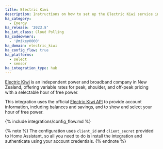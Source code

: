 ```yaml
---
title: Electric Kiwi
description: Instructions on how to set up the Electric Kiwi service in Home Assistant.
ha_category:
  - Energy
ha_release: '2023.8'
ha_iot_class: Cloud Polling
ha_codeowners:
  - '@mikey0000'
ha_domain: electric_kiwi
ha_config_flow: true
ha_platforms:
  - select
  - sensor
ha_integration_type: hub
---
```


[Electric Kiwi](https://www.electrickiwi.co.nz/) is an independent power and broadband company in New Zealand, offering variable rates for peak, shoulder, and off-peak pricing with a selectable hour of free power. 

This integration uses the official [Electric Kiwi API](https://developer.electrickiwi.co.nz) to provide account information, including balances and savings, and to show and select your hour of free power.

{% include integrations/config_flow.md %}

{% note %}
The configuration uses `client_id` and `client_secret` provided to Home Assistant, so all you need to do is install the integration and authenticate using your account credentials. 
{% endnote %}
